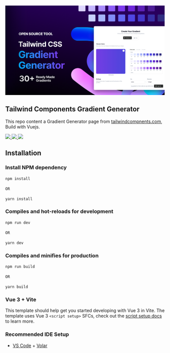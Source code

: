 <p align="center">
    <img src="public/tailwind-gradient-generator-thumbnail.webp" alt="gradinet-generator"></p>

## Tailwind Components Gradient Generator
This repo content a Gradient Generator page from [tailwindcompnents.com](https://tailwindcomponents.com/gradient-generator/), Build with Vuejs.

<a href="https://github.com/tailwindcomponents/gradient-generator/blob/main/LICENSE">
    <img src="https://img.shields.io/github/license/tailwindcomponents/gradient-generator">
</a>

<a href="https://github.com/tailwindcomponents/gradient-generator/stargazers">
    <img src="https://img.shields.io/github/stars/tailwindcomponents/gradient-generator">
</a>

<a href="https://twitter.com/TwComponents">
    <img src="https://img.shields.io/twitter/url?label=Tailwindcomponents&style=social&url=https%3A%2F%2Ftwitter.com%2FTwComponents">
</a>

## Installation

### Install NPM dependency

```
npm install 

OR

yarn install
```

### Compiles and hot-reloads for development
```
npm run dev

OR

yarn dev
```

### Compiles and minifies for production
```
npm run build

OR

yarn build
```

### Vue 3 + Vite

This template should help get you started developing with Vue 3 in Vite. The template uses Vue 3 `<script setup>` SFCs, check out the [script setup docs](https://v3.vuejs.org/api/sfc-script-setup.html#sfc-script-setup) to learn more.

### Recommended IDE Setup

- [VS Code](https://code.visualstudio.com/) + [Volar](https://marketplace.visualstudio.com/items?itemName=Vue.volar)

